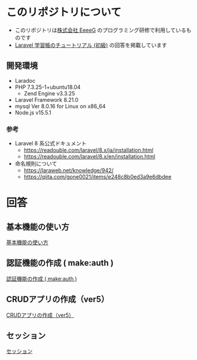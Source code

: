 # このリポジトリについて

- このリポジトリは[株式会社 EeeeG](https://eeeeg.tokyo/) のプログラミング研修で利用しているものです
- [Laravel 学習帳のチュートリアル (初級)](https://laraweb.net/crud/elementary/) の回答を掲載しています

## 開発環境

- Laradoc
- PHP 7.3.25-1+ubuntu18.04
    - Zend Engine v3.3.25
- Laravel Framework 8.21.0
- mysql Ver 8.0.16 for Linux on x86_64
- Node.js v15.5.1

### 参考

- Laravel 8 系公式ドキュメント
    - https://readouble.com/laravel/8.x/ja/installation.html
    - https://readouble.com/laravel/8.x/en/installation.html
- 命名規則について
    - https://laraweb.net/knowledge/942/
    - https://qiita.com/gone0021/items/e248c8b0ed3a9e6dbdee

# 回答

## 基本機能の使い方

[基本機能の使い方](./answer_01.md)

## 認証機能の作成 ( make:auth )

[認証機能の作成 ( make:auth )](./answer_02.md)

## CRUDアプリの作成（ver5）

[CRUDアプリの作成（ver5）](./answer_03.md)

## セッション

[セッション](./answer_04.md)
